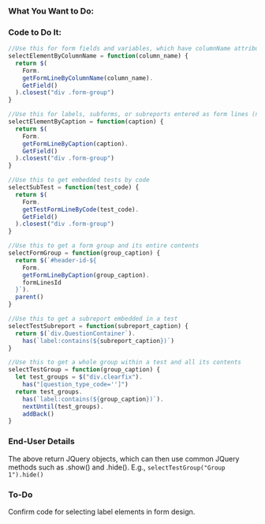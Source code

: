 ### What You Want to Do:

### Code to Do It:
```javascript
//Use this for form fields and variables, which have columnName attributes
selectElementByColumnName = function(column_name) {
  return $(
    Form.
    getFormLineByColumnName(column_name).
    GetField()
  ).closest("div .form-group")
}

//Use this for labels, subforms, or subreports entered as form lines (not embedded in tests). Also works for form fields if field caption is preferred.
selectElementByCaption = function(caption) {
  return $(
    Form.
    getFormLineByCaption(caption).
    GetField()
  ).closest("div .form-group")
}

//Use this to get embedded tests by code
selectSubTest = function(test_code) {
  return $(
    Form.
    getTestFormLineByCode(test_code).
    GetField()
  ).closest("div .form-group")
}

//Use this to get a form group and its entire contents
selectFormGroup = function(group_caption) {
  return $(`#header-id-${
    Form.
    getFormLineByCaption(group_caption).
    formLinesId
  }`).
  parent()
}

//Use this to get a subreport embedded in a test
selectTestSubreport = function(subreport_caption) {
  return $(`div.QuestionContainer`).
    has(`label:contains(${subreport_caption})`)
}

//Use this to get a whole group within a test and all its contents
selectTestGroup = function(group_caption) {
  let test_groups = $("div.clearfix").
    has("[question_type_code='']")
  return test_groups.
    has(`label:contains(${group_caption})`).
    nextUntil(test_groups).
    addBack()
}
```

### End-User Details
The above return JQuery objects, which can then use common JQuery methods such as .show() and .hide().
E.g., `selectTestGroup("Group 1").hide()`

### To-Do
Confirm code for selecting label elements in form design.
